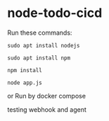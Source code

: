# node-todo-cicd

Run these commands:


`sudo apt install nodejs`


`sudo apt install npm`


`npm install`

`node app.js`

or Run by docker compose

testing webhook and agent

